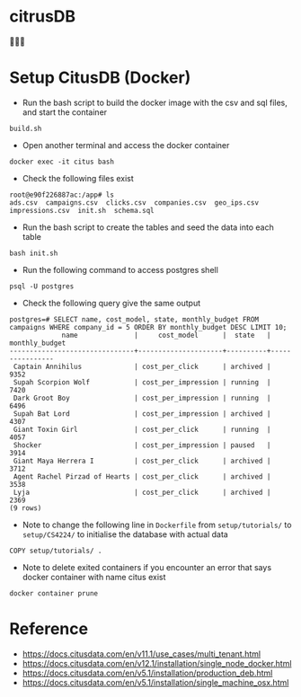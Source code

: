 # citrusDB
🍋🍋🍋

# Setup CitusDB (Docker)
- Run the bash script to build the docker image with the csv and sql files, and start the container
```
build.sh
```
- Open another terminal and access the docker container
```
docker exec -it citus bash
```
- Check the following files exist
```
root@e90f226887ac:/app# ls
ads.csv  campaigns.csv	clicks.csv  companies.csv  geo_ips.csv	impressions.csv  init.sh  schema.sql
```
- Run the bash script to create the tables and seed the data into each table
```
bash init.sh
```
- Run the following command to access postgres shell 
```
psql -U postgres
```
- Check the following query give the same output
```
postgres=# SELECT name, cost_model, state, monthly_budget FROM campaigns WHERE company_id = 5 ORDER BY monthly_budget DESC LIMIT 10;
             name              |     cost_model      |  state   | monthly_budget 
-------------------------------+---------------------+----------+----------------
 Captain Annihilus             | cost_per_click      | archived |           9352
 Supah Scorpion Wolf           | cost_per_impression | running  |           7420
 Dark Groot Boy                | cost_per_impression | running  |           6496
 Supah Bat Lord                | cost_per_impression | archived |           4307
 Giant Toxin Girl              | cost_per_click      | running  |           4057
 Shocker                       | cost_per_impression | paused   |           3914
 Giant Maya Herrera I          | cost_per_click      | archived |           3712
 Agent Rachel Pirzad of Hearts | cost_per_click      | archived |           3538
 Lyja                          | cost_per_click      | archived |           2369
(9 rows)
```
- Note to change the following line in `Dockerfile` from `setup/tutorials/` to `setup/CS4224/` to initialise the database with actual data
```
COPY setup/tutorials/ .
```
- Note to delete exited containers if you encounter an error that says docker container with name citus exist
```
docker container prune
```

# Reference
- https://docs.citusdata.com/en/v11.1/use_cases/multi_tenant.html
- https://docs.citusdata.com/en/v12.1/installation/single_node_docker.html
- https://docs.citusdata.com/en/v5.1/installation/production_deb.html
- https://docs.citusdata.com/en/v5.1/installation/single_machine_osx.html